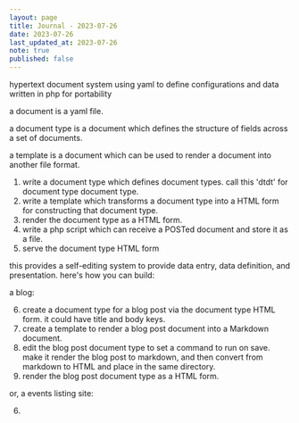 ```yaml
---
layout: page
title: Journal - 2023-07-26
date: 2023-07-26
last_updated_at: 2023-07-26
note: true
published: false
---
```


hypertext document system
using yaml to define configurations and data
written in php for portability

a document is a yaml file.

a document type is a document which defines the structure of fields across a set of documents.

a template is a document which can be used to render a document into another file format.

1. write a document type which defines document types. call this 'dtdt' for document type document type.
2. write a template which transforms a document type into a HTML form for constructing that document type.
3. render the document type as a HTML form.
4. write a php script which can receive a POSTed document and store it as a file.
5. serve the document type HTML form

this provides a self-editing system to provide data entry, data definition, and presentation. here's how you can build:

a blog:

6. create a document type for a blog post via the document type HTML form. it could have title and body keys.
7. create a template to render a blog post document into a Markdown document.
8. edit the blog post document type to set a command to run on save. make it render the blog post to markdown, and then convert from markdown to HTML and place in the same directory.
9. render the blog post document type as a HTML form.

or, a events listing site:

6.
